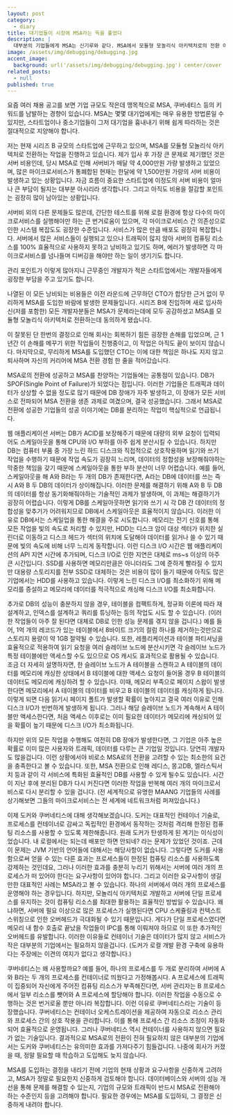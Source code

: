 ```yaml
---
layout: post
category:
  - diary
title: 대기업들이 시장에 MSA라는 독을 풀었다
description: |
  대부분의 기업들에게 MSA는 신기루와 같다. MSA에서 모듈형 모놀리식 아키텍처로의 전환 이유.
image: /assets/img/debugging/debugging.jpg
accent_image:
  background: url('/assets/img/debugging/debugging.jpg') center/cover
related_posts:
  - null
published: true
---
```


요즘 여러 채용 공고를 보면 기업 규모도 작은데 맹목적으로 MSA, 쿠버네티스 등의 키워드를 남발하는 경향이 있습니다. 
MSA는 몇몇 대기업에게는 매우 유용한 방법론일 수 있지만, 스타트업이나 중소기업들이 그저 대기업을 흉내내기 위해 쉽게 따라하는 것은 절대적으로 지양해야 합니다.

저는 현재 시리즈 B 규모의 스타트업에 근무하고 있으며, MSA를 모듈형 모놀리식 아키텍처로 전환하는 작업을 진행하고 있습니다. 
제가 입사 후 가장 큰 문제로 제기했던 것은 서버 비용인데, 당시 MSA로 인해 서버비가 매달 약 4,000만원 가량 발생하고 있었으며, 많은 마이크로서비스가 통폐합된 현재는 한달에 약 1,500만원 가량의 서버 비용이 발생하고 있는 상황입니다. 
자금 흐름이 중요한 스타트업에 이정도의 서버 비용이 얼마나 큰 부담이 될지는 대부분 아시리라 생각합니다. 그리고 아직도 비용을 절감할 포인트는 굉장히 많이 남아있는 상황입니다.

서버비 외의 다른 문제들도 많은데, 간단한 테스트를 위해 로컬 환경에 항상 다수의 마이크로서비스를 실행해야만 하는 큰 번거로움이 있으며, 각 마이크로서비스 간 의존성으로 인한 시스템 복잡도도 굉장한 수준입니다. 서비스가 많은 만큼 배포도 굉장히 복잡합니다. 
서버에서 많은 서비스들이 실행되고 있으나 트래픽이 많지 않아 서버의 컴퓨팅 리소스를 100% 효율적으로 사용하지 못하고 낭비하고 있기도 하며, 에러가 발생하면 각 마이크로서비스를 넘나들며 디버깅을 해야만 하는 일이 생기기도 합니다.

관리 포인트가 이렇게 많아지니 근무중인 개발자가 적은 스타트업에서는 개발자들에게 굉장한 부담을 주고 있기도 합니다.

나열된 이 모든 낭비되는 비용들은 이전 라운드에 근무하던 CTO가 합당한 근거 없이 무리하게 MSA를 도입한 바람에 발생한 문제들입니다.
시리즈 B에 진입하며 새로 입사하신(저를 포함한) 모든 개발자분들은 MSA가 문제라는데에 모두 공감하셨고 MSA를 모듈형 모놀리식 아키텍처로 전환하는데 동의하게 됐습니다.

이 잘못된 단 한번의 결정으로 인해 회사는 회복하기 힘든 굉장한 손해를 입었으며, 근 1년간 이 손해를 메꾸기 위한 작업들이 진행중이고, 이 작업은 아직도 끝이 보이지 않습니다.
마지막으로, 무리하게 MSA를 도입했던 CTO는 이에 대한 책임은 하나도 지지 않고 퇴사하며 자신의 커리어에 MSA 전환 경험 한 줄을 적어갔습니다.

MSA로의 전환에 성공하고 MSA를 찬양하는 기업들에는 공통점이 있습니다. 
DB가 SPOF(Single Point of Failure)가 되었다는 점입니다. 
이러한 기업들은 트래픽과 데이터가 상상할 수 없을 정도로 많기 때문에 DB 장애가 자주 발생하고, 이 장애가 모든 서비스로 전파되어 MSA 전환을 생존 과제로 여겼으며, 결국 성공했습니다. 
그래서 MSA로 전환에 성공한 기업들의 성공 이야기에는 DB를 분리하는 작업이 핵심적으로 언급됩니다.

웹 애플리케이션 서버는 DB가 ACID를 보장해주기 때문에 대량의 외부 요청이 입력되어도 스케일아웃을 통해 CPU와 I/O 부하를 아주 쉽게 분산시킬 수 있습니다.
하지만 DB는 컴퓨터 부품 중 가장 느린 하드 디스크와 직접적으로 상호작용하며 읽기와 쓰기 작업을 수행하기 때문에 작업 속도가 굉장히 느리며, 데이터의 정합성을 보장해줘야하는 막중한 책임을 갖기 때문에 스케일아웃을 통한 부하 분산이 너무 어렵습니다. 
예를 들어, 스케일아웃을 해 A와 B라는 두 개의 DB가 존재한다면, A라는 DB에 데이터를 쓰는 즉시 A와 B 두 DB의 데이터가 상이해집니다. 
이러한 문제를 해결하기 위해 A와 B 두 DB의 데이터를 항상 동기화해줘야하는 기술적인 과제가 발생하며, 이 과제는 해결하기가 굉장히 어렵습니다. 
이렇게 DB를 스케일아웃하면 읽기와 쓰기 시 각 DB 간 데이터의 정합성을 맞추기가 어려워지므로 DB에서 스케일아웃은 효율적이지 않습니다.
이러한 이유로 DB에서는 스케일업을 통한 해결을 주로 시도합니다. 
메모리는 전기 신호를 통해 모든 작업을 빛의 속도로 처리할 수 있지만, HDD는 디스크 암이 대상 섹터가 위치한 실린더로 이동하고 디스크 헤드가 섹터의 위치에 도달해야 데이터를 읽거나 쓸 수 있기 때문에 빛의 속도에 비해 너무 느리게 동작합니다. 
이런 디스크 I/O 시간은 웹 애플리케이션의 API 지연 시간에 추가되며, 디스크 I/O로 인한 지연은 대체로 ms~s 이상의 아주 큰 시간입니다. 
SSD를 사용하면 메모리만큼은 아니더라도 그에 준하게 빨라질 수 있지만 대용량 스토리지를 전부 SSD로 대체하는 것은 비용이 많이 들기 때문에 아직도 많은 기업에서는 HDD를 사용하고 있습니다. 
이렇게 느린 디스크 I/O를 최소화하기 위해 메모리를 증설하고 메모리에 데이터를 적극적으로 캐싱해 디스크 I/O를 최소화합니다.

추가로 DB의 성능이 충분하지 않을 경우, 테이블을 컴팩트하게, 정규화 이론에 따라 재설계하고, 인덱스를 설계하고 쿼리를 튜닝하는 등의 작업도 시도 할 수 있습니다. (이러한 작업들이 아주 잘 된다면 대체로 DB로 인한 성능 문제를 겪지 않을 겁니다.) 
예를 들어, 1억 개의 레코드가 있는 테이블에서 8바이트 크기의 컬럼 하나를 제거하는것만으로 스토리지 용량이 약 1GB 절약될 수 있습니다. 
또한, 레플리케이션과 테이블 파티셔닝을 효율적으로 적용하여 읽기 요청을 여러 슬레이브 노드에 분산시키면 각 슬레이브 노드가 특정 테이블에만 액세스할 수도 있으므로 OS 캐시도 효과적으로 활용될 수 있습니다. 
조금 더 자세히 설명하자면, 한 슬레이브 노드가 A 테이블을 스캔하고 A 테이블의 데이터를 메모리에 캐싱한 상태에서 B 테이블에 대한 액세스 요청이 들어올 경우 B 테이블의 데이터도 메모리에 캐싱하려 할 수 있습니다. 
이때, 메모리 부족으로 페이지 스왑이 발생한다면 메모리에서 A 테이블의 데이터를 비우고 B 테이블의 데이터를 캐싱하게 됩니다. 
이렇게 되면 다음 읽기시 페이지 폴트가 발생할 확률이 높아지고 결국 여러 이유로 인해 디스크 I/O가 빈번하게 발생하게 됩니다. 
그러나 해당 슬레이브 노드가 계속해서 A 테이블만 액세스한다면, 처음 액세스 이후로는 이미 필요한 데이터가 메모리에 캐싱되어 있을 확률이 높기 때문에 디스크 I/O가 최소화됩니다.

하지만 위의 모든 작업을 수행해도 여전히 DB 장애가 발생한다면, 그 기업은 아주 높은 확률로 이미 많은 사용자와 트래픽, 데이터를 다루는 큰 기업일 것입니다. 당연히 개발자도 많을겁니다. 
이런 상황에서야 비로소 MSA로의 전환을 고려할 수 있는 최소한의 요건을 충족한다고 볼 수 있습니다. 
또한, MSA 전환으로 인해 레디스, 몽고DB, 엘라스틱서치 등과 같이 각 서비스에 특화된 효율적인 DB를 사용할 수 있게 될수도 있습니다. 
시간이 지난 후에 분리된 DB가 다시 커진다면 이러한 작업을 반복해 여러 개의 마이크로서비스로 다시 분리할 수 있을 겁니다. 
(전 세계적으로 유명한 MAANG 기업들의 사례를 상기해보면 그들의 마이크로서비스는 전 세계에 네트워크처럼 퍼져있습니다.)

이제 도커와 쿠버네티스에 대해 생각해보겠습니다. 
도커는 대표적인 컨테이너 기술로, 프로세스를 컨테이너로 감싸고 독립적인 환경에서 동작하는 것처럼 격리해 한정된 컴퓨팅 리소스를 사용할 수 있도록 제한해줍니다.
원래 도커가 탄생하게 된 계기는 이식성이었습니다. 내 로컬에서는 되는데 배포만 하면 안되네? 라는 문제가 있었던 것이죠. 근데 이 문제는 JVM 기반의 언어들에 대해서는 해당사항이 없습니다.
그렇다면 도커를 사용함으로써 얻을 수 있는 다른 효과는 프로세스들이 한정된 컴퓨팅 리소스를 사용하도록 강제하는 것인데요, 그러나 이러한 효과를 충분히 누리기 위해서는 서버에 여러 개의 프로세스가 떠 있어야 한다는 요구사항이 있어야 합니다. 
그리고 이러한 요구사항이 생길만한 대표적인 사례는 MSA라고 볼 수 있습니다. 하나의 서버에서 여러 개의 프로세스를 운영해야 하는 경우입니다. 
하지만, 모놀리식 아키텍처로 개발하고 서버에 단일 프로세스를 유지하는 것이 컴퓨팅 리소스를 최대한 활용하는 효율적인 방법일 수 있습니다. 
왜냐하면, 서버에 필요 이상으로 많은 프로세스가 실행된다면 CPU 스케쥴링과 컨텍스트 스위칭으로 인한 오버헤드가 극대화될 수 있기 때문입니다. 
게다가 단일 프로세스였다면 메모리 내 함수 호출로 끝났을 작업들이 IPC를 통해 이뤄져야 하므로 이 또한 추가적인 오버헤드를 유발합니다. 
이러한 이유들로 컨테이너 기술은 데이터가 많지 않고 서비스가 작은 대부분의 기업에서는 필요하지 않을겁니다. 
(도커가 로컬 개발 환경 구축에 유용하다는 주장에는 이견의 여지가 없다고 생각합니다.)

쿠버네티스는 왜 사용할까요? 
예를 들어, 하나의 프로세스를 두 개로 분리하여 서버에 A와 B라는 두 개의 프로세스를 컨테이너로 띄웠다고 가정해봅시다. 
A 프로세스에 트래픽이 집중되어 자신에게 주어진 컴퓨팅 리소스가 부족해진다면, 서버 관리자는 B 프로세스에서 일부 리소스를 뺏어와 A 프로세스에 할당해야 합니다. 
이러한 작업을 수동으로 수행하는 것은 번거로울 뿐만 아니라 복잡합니다. 
이런 이유로 쿠버네티스라는 기술이 등장했습니다. 
쿠버네티스는 컨테이너 오케스트레이션을 제공하여 자동으로 리소스 관리와 프로세스 간의 상호 작용을 관리합니다. 
이를 통해 프로세스 간 리소스 조정이 자동화되어 효율적으로 운영됩니다. 
그러나 쿠버네티스 역시 컨테이너를 사용하지 않으면 필요가 없는 기술입니다. 
결과적으로 MSA로의 전환이 전혀 필요하지 않은 대부분의 기업에서는 도커와 쿠버네티스는 유의미한 효과를 가져다주기 힘들겁니다.
나중에 회사가 커졌을 때, 정말 필요할 때 학습하고 도입해도 늦지 않습니다.

MSA를 도입하는 결정을 내리기 전에 기업의 현재 상황과 요구사항을 신중하게 고려하고, MSA가 정말로 필요한지 신중하게 검토해야 합니다. 
데이터베이스와 서버의 성능 개선을 통해 문제를 해결할 수 있는지, 기업의 규모와 트래픽이 반드시 MSA로 전환해야 하는 수준인지 등을 고려해야 합니다. 
필요한 경우에는 MSA를 도입하되, 그 결정은 신중하게 내려야 합니다.
